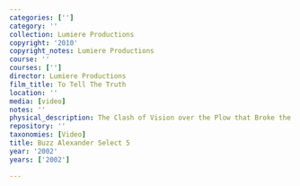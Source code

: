 ```yaml
---
categories: ['']
category: ''
collection: Lumiere Productions
copyright: '2010'
copyright_notes: Lumiere Productions
course: ''
courses: ['']
director: Lumiere Productions
film_title: To Tell The Truth
location: ''
media: [video]
notes: ''
physical_description: The Clash of Vision over the Plow that Broke the Plains
repository: ''
taxonomies: [Video]
title: Buzz Alexander Select 5
year: '2002'
years: ['2002']

---
```

